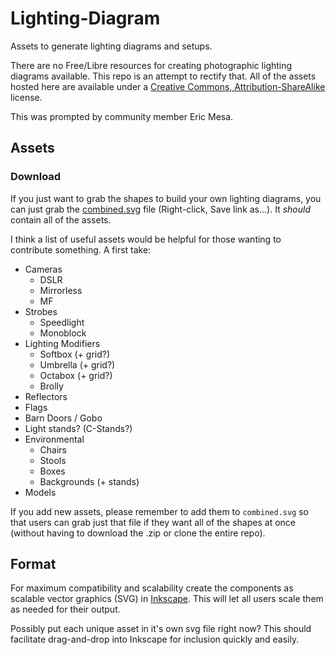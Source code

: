 # Lighting-Diagram
Assets to generate lighting diagrams and setups.

There are no Free/Libre resources for creating photographic lighting diagrams available.  This repo is an attempt to rectify that.  All of the assets hosted here are available under a [Creative Commons, Attribution-ShareAlike](https://creativecommons.org/licenses/by-sa/4.0/) license.

This was prompted by community member Eric Mesa.

## Assets

### Download
If you just want to grab the shapes to build your own lighting diagrams, you can just grab the [combined.svg][] file (Right-click, Save link as...).  It _should_ contain all of the assets.

[combined.svg]: https://github.com/pixlsus/pixls-lighting-diagram/master/combined.svg

I think a list of useful assets would be helpful for those wanting to contribute something.  A first take:

* Cameras
    * DSLR
    * Mirrorless
    * MF
* Strobes
    * Speedlight
    * Monoblock
* Lighting Modifiers
    * Softbox (+ grid?)
    * Umbrella (+ grid?)
    * Octabox (+ grid?)
    * Brolly
* Reflectors
* Flags
* Barn Doors / Gobo
* Light stands? (C-Stands?)
* Environmental
    * Chairs
    * Stools
    * Boxes
    * Backgrounds (+ stands)
* Models

If you add new assets, please remember to add them to `combined.svg` so that users can grab just that file if they want all of the shapes at once (without having to download the .zip or clone the entire repo).

## Format
For maximum compatibility and scalability create the components as scalable vector graphics (SVG) in [Inkscape][]. This will let all users scale them as needed for their output.

[Inkscape]: https://inskscape.org

Possibly put each unique asset in it's own svg file right now?  This should facilitate drag-and-drop into Inkscape for inclusion quickly and easily.
